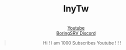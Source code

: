 <div align="center">

  <h1 id=iny>InyTw</h1>

<br> [Youtube](https://youtube.com/@InyTw87)
<br> [BoringSRV Discord](https://dsc.gg/boringsrv)

> Hi !
> I am 1000 Subscribes Youtube ! ! !

</div>
